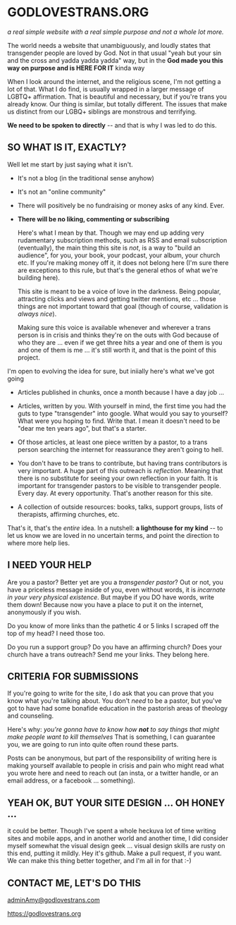 # GODLOVESTRANS.ORG

*a real simple website with a real simple purpose and not a whole lot more.*

The world needs a website that unambiguously, and loudly states that transgender people are loved by God. Not in that usual "yeah but your sin and the cross and yadda yadda yadda" way, but in the **God made you this way on purpose and is HERE FOR   IT** kinda way

When I look around the internet, and the religious scene, I'm not getting a lot of that. What I do find, is usually wrapped in a larger message of LGBTQ+ affirmation. That is beautiful and necessary, but if you're trans you already know. Our thing is similar, but totally different. The issues that make us distinct from our LGBQ+ siblings are monstrous and terrifying.

**We need to be spoken to directly** -- and that is why I was led to do this.

## SO WHAT IS IT, EXACTLY?

Well let me start by just saying what it isn't.

* It's not a blog (in the traditional sense anyhow)
* It's not an "online community"
* There will positively be no fundraising or money asks of any kind. Ever.


* **There will be no liking, commenting or subscribing**

    Here's what I mean by that. Though we may end up adding very rudamentary subscription methods, such as RSS and email subscription (eventually), the main thing this site is *not*, is a way to "build an audience", for you, your book, your podcast, your album, your church etc. If you're making money off it, it does not belong here (I'm sure there are exceptions to this rule, but that's the general ethos of what we're building here).

    This site is meant to be a voice of love in the darkness. Being popular, attracting clicks and views and getting twitter mentions, etc ... those things are not important toward that goal (though of course, validation is *always nice*).

    Making sure this voice is available whenever and wherever a trans person is in crisis and thinks they're on the outs with God because of who they are ... even if we get three hits a year and one of them is you and one of them is me ... it's still worth it, and that is the point of this project.


I'm open to evolving the idea for sure, but iniially here's what we've got going

* Articles published in chunks, once a month because I have a day job ...

* Articles, written by you. With yourself in mind, the first time you had the guts to type "transgender" into google. What would you say to yourself? What were you hoping to find. Write that. I mean it doesn't need to be "dear me ten years ago", but that's a starter.

* Of those articles, at least one piece written by a pastor, to a trans person searching the internet for reassurance they aren't going to hell.

* You don't have to be trans to contribute, but having trans contributors is very important. A huge part of this outreach is *reflection*. Meaning that there is no substitute for seeing your own reflection in your faith. It is important for transgender pastors to be visible to transgender people. Every day. At every opportunity. That's another reason for this site.

* A collection of outside resources: books, talks, support groups, lists of therapists, affirming churches, etc.

That's it, that's the *entire* idea. In a nutshell: **a lighthouse for my kind** -- to let us know we are loved in no uncertain terms, and point the direction to where more help lies.



## I NEED YOUR HELP

Are you a pastor? Better yet are you a *transgender pastor*? Out or not, you have a priceless message inside of you, even without words, it is *incarnate in your very physical existence*. But maybe if you DO have words, write them down! Because now you have a place to put it on the internet, anonymously if you wish.

Do you know of more links than the pathetic 4 or 5 links I scraped off the top of my head? I need those too.

Do you run a support group? Do you have an affirming church? Does your church have a trans outreach? Send me your links. They belong here.


## CRITERIA FOR SUBMISSIONS

If you're going to write for the site, I do ask that you can prove that you know what you're talking about. You don't *need* to be a pastor, but you've got to have had some bonafide education in the pastorish areas of theology and counseling.

Here's why: *you're gonna have to know how **not** to say things that might make people want to kill themselves* That is something, I can guarantee you, we are going to run into quite often round these parts.

Posts can be anonymous, but part of the responsibility of writing here is making yourself available to people in crisis and pain who might read what you wrote here and need to reach out (an insta, or a twitter handle, or an email address, or a facebook ... something).


## YEAH OK, BUT YOUR SITE DESIGN ... OH HONEY ...

it could be better. Though I've spent a whole heckuva lot of time writing sites and mobile apps, and in another world and another time, I did consider myself somewhat the visual design geek ... visual design skills are rusty on this end, putting it mildly. Hey it's github. Make a pull request, if you want. We can make this thing better together, and I'm all in for that :-)


## CONTACT ME, LET'S DO THIS

adminAmy@godlovestrans.com

https://godlovestrans.org
